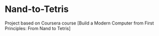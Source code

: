 # Nand-to-Tetris
Project based on Coursera course [Build a Modern Computer from First Principles: From Nand to Tetris]
